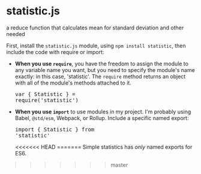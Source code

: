 # statistic.js
a reduce function that calculates mean for standard deviation and other needed

First, install the `statistic.js` module, using `npm install statistic`, then include the code with require or import:

  * **When you use `require`**, you have the freedom to assign    the module to any variable name you want, but you need to specify the module's name exactly:
      in this case, 'statistic'. The `require` method returns an object
      with all of the module's methods attached to it.<br /> <pre>var { Statistic } = require('statistic')</pre>
  * **When you use `import`** to use modules in my project. I'm probably using Babel, `@std/esm`, Webpack, or Rollup.
      Include a specific named export: <pre>import { Statistic } from 'statistic'</pre>
<<<<<<< HEAD
=======
      Simple statistics has _only_ named exports for ES6.
>>>>>>> master
